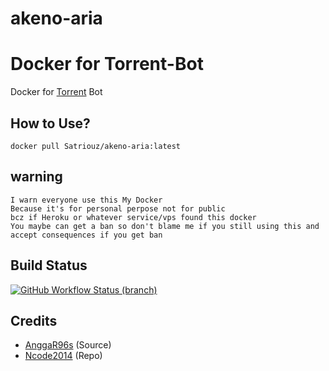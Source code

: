 # akeno-aria
# Docker for Torrent-Bot
Docker for [Torrent](https://github.com/Ncode2014/MirrorX) Bot

## How to Use?
```
docker pull Satriouz/akeno-aria:latest
```

## warning
```
I warn everyone use this My Docker
Because it's for personal perpose not for public
bcz if Heroku or whatever service/vps found this docker
You maybe can get a ban so don't blame me if you still using this and accept consequences if you get ban
```

## Build Status
<a href="https://github.com/Satriouz/akeno-aria/actions?query=branch%3Amain"> <img alt="GitHub Workflow Status (branch)" src="https://img.shields.io/github/workflow/status/Satriouz/akeno-aria/Docker%20Build/main?color=blue&label=Docker%20build&logo=github%20actions&logoColor=green&style=for-the-badge" /></a>

## Credits
* [AnggaR96s](https://github.com/AnggaR96s) (Source)
* [Ncode2014](https://github.com/Ncode2014) (Repo)
